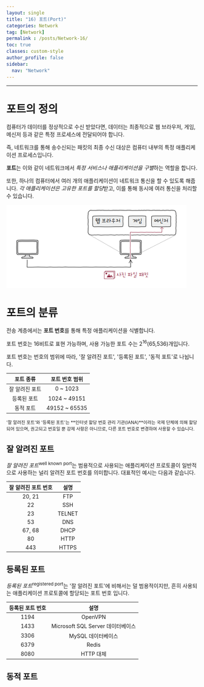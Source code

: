 ```yaml
---
layout: single
title: "16) 포트(Port)"
categories: Network
tag: [Network]
permalink : /posts/Network-16/
toc: true
classes: custom-style
author_profile: false
sidebar:
  nav: "Network"
---
```


<hr>

# 포트의 정의

컴퓨터가 데이터를 정상적으로 수신 받았다면, 데이터는 최종적으로 웹 브라우저, 게임, 메신저 등과 같은 특정 프로세스에 전달되어야 합니다. 

즉, 네트워크를 통해 송수신되는 패킷의 최종 수신 대상은 컴퓨터 내부의 특정 애플리케이션 프로세스입니다.

**포트**는 이와 같이 네트워크에서 *특정 서비스나 애플리케이션을 구별*하는 역할을 합니다.

또한, 하나의 컴퓨터에서 여러 개의 애플리케이션이 네트워크 통신을 할 수 있도록 해줍니다. *각 애플리케이션은 고유한 포트를 할당*받고, 이를 통해 동시에 여러 통신을 처리할 수 있습니다.

<p id="img_center">
  <img 
        src="../../assets/images/Network/16-01.PNG"
        alt="image"
        title="image"
  >
</p>

# 포트의 분류

전송 계층에서는 **포트 번호**를 통해 특정 애플리케이션을 식별합니다.

포트 번호는 16비트로 표현 가능하며, 사용 가능한 포트 수는 2<sup>16</sup>(65,536)개입니다.

포트 번호는 번호의 범위에 따라, '잘 알려진 포트', '등록된 포트', '동적 포트'로 나뉩니다.

|포트 종류|포트 번호 범위|
|:-------:|:------------:|
|잘 알려진 포트|0 ~ 1023|
|등록된 포트|1024 ~ 49151|
|동적 포트|49152 ~ 65535|

<small>'잘 알려진 포트'와 '등록된 포트'는 **인터넷 할당 번호 관리 기관(IANA)**이라는 국제 단체에 의해 할당되어 있으며, 권고되고 번호일 뿐 강제 사항은 아니므로, 다른 포트 번호로 변경하여 사용할 수 있습니다.</small>

## 잘 알려진 포트

*잘 알려진 포트*<sup>well known port</sup>는 범용적으로 사용되는 애플리케이션 프로토콜이 일반적으로 사용하는 널리 알려진 포트 번호를 의미합니다. 대표적인 예시는 다음과 같습니다.

|잘 알려진 포트 번호|설명|
|:-------:|:------------:|
|20, 21|FTP|
|22|SSH|
|23|TELNET|
|53|DNS|
|67, 68|DHCP|
|80|HTTP|
|443|HTTPS|

## 등록된 포트

*등록된 포트*<sup>registered port</sup>는 '잘 알려진 포트'에 비해서는 덜 범용적이지만, 흔히 사용되는 애플리케이션 프로토콜에 할당되는 포트 번호 입니다.

|등록된 포트 번호|설명|
|:-------:|:------------:|
|1194|OpenVPN|
|1433|Microsoft SQL Server 데이터베이스|
|3306|MySQL 데이터베이스|
|6379|Redis|
|8080|HTTP 대체|

## 동적 포트